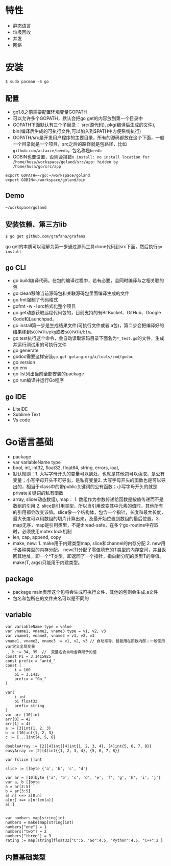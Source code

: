 # 特性
- 静态语言
- 垃圾回收
- 并发
- 网络
  
# 安装
```
$ sudo pacman -S go
```

## 配置
- go1.8之前需要配置环境变量GOPATH
- 可以允许多个GOPATH，默认会把go get的内容放到第一个目录中
- GOPATH下面默认有三个子目录： src(源代码), pkg(编译后生成的文件), bin(编译后生成的可执行文件,可以加入到$PATH中方便系统执行)
- GOPATH/src是开发用户程序的主要目录，所有的源码都放在这个下面，一般一个目录就是一个项目，src之后的路径就是包路径，比如`github.com/astaxie/beedb`，包名称是`beedb`
- GOBIN也要设置，否则会报错`o install: no install location for /home/husa/workspace/goland/src/app: hidden by /home/husa/go/src/app`


``` .bashrc
export GOPATH=~/go:~/workspace/goland
export GOBIN=~/workspace/goland/bin
```

## Demo
`~/workspace/goland`


## 安装依赖、第三方lib

```
$ go get github.com/grafana/grafana
```

go get的本质可以理解为第一步通过源码工具clone代码到src下面，然后执行`go install`

## go CLI

- go build编译代码。在包的编译过程中，若有必要，会同时编译与之相关联的包
- go clean移除当前源码包和关联源码包里面编译生成的文件
- go fmt强制了代码格式
- gofmt -w -l src格式化整个项目
- go get动态获取远程代码包的，目前支持的有BitBucket、GitHub、Google Code和Launchpad。
- go install第一步是生成结果文件(可执行文件或者.a包)，第二步会把编译好的结果移到`$GOPATH/pkg`或者`$GOPATH/bin`。
- go test执行这个命令，会自动读取源码目录下面名为`*_test.go`的文件，生成并运行测试用的可执行文件
- go generate
- godoc需要这样安装`go get golang.org/x/tools/cmd/godoc`
- go version
- go env
- go list列出当前全部安装的package
- go run编译并运行Go程序

## go IDE

- LiteIDE
- Sublime Text
- Vs code



# Go语言基础

- package
- var variableName type
- bool, int, int32, float32, float64, string, errors, ioat,
- 默认规则：1. 大写字母开头的变量可以到处，也就是其他包可以读取，是公有变量；小写字母开头不可导出，是私有变量2. 大写字母开头的函数也是可以导出的，相当于class中的带public关键词的公有函数；小写字母开头的就是private关键词的私有函数
- array, slice(动态数组), map： 1. 数组作为参数传递给函数是按值传递而不是数组的引用 2. slice是引用类型，所以当引用改变其中元素的值时，其他所有的引用都会改变该值。slice像一个结构体，包含一个指针，长度和最大长度，最大长度可以用数组的切片计算出来，及最开始位置到数组的最后位置。3. map无序，map是引用类型，不是thread-safe，在多个go-routine中存取时，必须使用mutex lock机制
- len, cap, append, copy
- make, new: 1. make用于内建类型map, slice和channel的内存分配 2. new用于各种类型的内存分配。 new(T)分配了零值填充的T类型的内存空间，并且返回其地址，即一个*T类型，即返回了一个指针，指向新分配的类型T的零值。 make(T, args)只能用于内建类型。
## package
- package main表示这个包将会生成可执行文件，其他的包则会生成.a文件
- 包名和包所在的文件夹名可以是不同的

## variable

```
var variableName type = value
var vname1, vname2, vname3 type = v1, v2, v3
var vname1, vname2, vname3 = v1, v2, v3
vname1, vname2, vname3 := v1, v2, v3 // 自动推导，智能用在函数内部；一般使用var定义全局变量
_, b := 34, 35  // _变量名会自动舍弃赋予的值
const Pi = 3.1415925
const prefix = "antd_"
const (
    i = 100
    pi = 3.1415
    prefix = "Go_"
)

var(
    i int
    pi float32
    prefix string
)
var arr [10]int
arr[0] = 42
arr[1] = 43
a := [3]int{1, 2, 3}
b := [10]int{1, 2, 3}
c := [...]int{4, 5, 6}

doubleArray := [2][4]int{[4]int{1, 2, 3, 4}, [4]int{5, 6, 7, 8}}
easyArray := [2][4]int{{1, 2, 3, 4}, {5, 6, 7, 8}}

var fslice []int

slice := []byte {'a', 'b', 'c', 'd'}

var ar = [10]byte {'a', 'b', 'c', 'd', 'e', 'f', 'g', 'h', 'i', 'j'}
var a, b []byte
a = ar[2:5]
b = ar[3:5]
a[:n] <=> a[0:n]
a[n:] <=> a[n:len(a)]
a[:]


var numbers map[string]int
numbers = make(map[string]int)
numbers["one"] = 1
numbers["two"] = 2
numbers["three"] = 3
rating := map[string]float32{"C":5, "Go":4.5, "Python":4.5, "C++":2 }
```





## 内置基础类型

